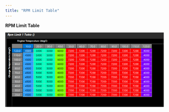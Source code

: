 ```yaml
---
title: "RPM Limit Table"
---
```


**RPM Limit Table**


![Image](</img/NewItem700.png>)


